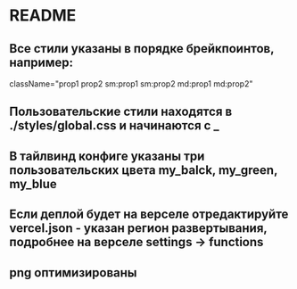 # README
## Все стили указаны в порядке брейкпоинтов, например:
className="prop1 prop2 sm:prop1 sm:prop2 md:prop1 md:prop2"

## Пользовательские стили находятся в ./styles/global.css и начинаются с _
## В тайлвинд конфиге указаны три пользовательских цвета my_balck, my_green, my_blue
## Если деплой будет на верселе отредактируйте vercel.json - указан регион развертывания, подробнее на верселе settings -> functions
## png оптимизированы 
